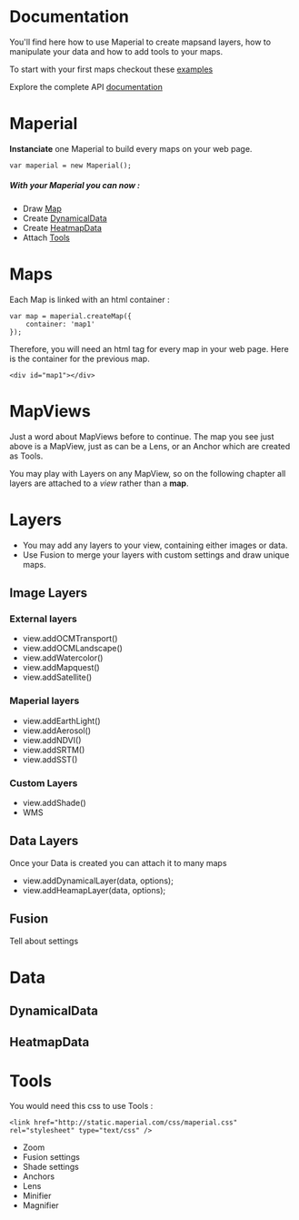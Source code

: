 
# Documentation

You'll find here how to use Maperial to create mapsand layers,
how to manipulate your data and how to add tools to your maps.

To start with your first maps checkout these [examples](./demos.md)

Explore the complete API [documentation](http://static.maperial.com/doc)

# Maperial

**Instanciate** one Maperial to build every maps on your web page.
```
var maperial = new Maperial();
```
##### With your Maperial you can now :
- Draw [Map](#maps)
- Create [DynamicalData](#dynamicaldata)
- Create [HeatmapData](#heatmapdata)
- Attach [Tools](#tools)

# Maps

Each Map is linked with an html container :
```
var map = maperial.createMap({
    container: 'map1'
});
```

Therefore, you will need an html tag for every map in your web page. Here is
the container for the previous map.
```
<div id="map1"></div>
```

# MapViews

Just a word about MapViews before to continue. The map you see just above
is a MapView, just as can be a Lens, or an Anchor which are created as Tools.

You may play with Layers on any MapView, so on the following chapter all layers
are attached to a *view* rather than a **map**.

# Layers

- You may add any layers to your view, containing either images or data.
- Use Fusion to merge your layers with custom settings and draw unique maps.

## Image Layers

### External layers
- view.addOCMTransport()
- view.addOCMLandscape()
- view.addWatercolor()
- view.addMapquest()
- view.addSatellite()

### Maperial layers
- view.addEarthLight()
- view.addAerosol()
- view.addNDVI()
- view.addSRTM()
- view.addSST()

### Custom Layers
- view.addShade()
- WMS

## Data Layers
Once your Data is created you can attach it to many maps
- view.addDynamicalLayer(data, options);
- view.addHeamapLayer(data, options);

## Fusion

Tell about settings


# Data
## DynamicalData
## HeatmapData


# Tools
You would need this css to use Tools :
```
<link href="http://static.maperial.com/css/maperial.css" rel="stylesheet" type="text/css" />
```
- Zoom
- Fusion settings
- Shade settings
- Anchors
- Lens
- Minifier
- Magnifier

